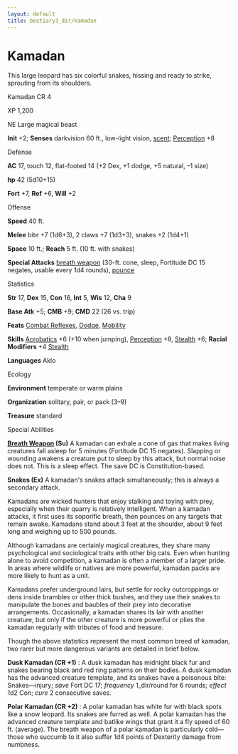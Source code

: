 ```yaml
---
layout: default
title: bestiary3_dir/kamadan
---
```

# Kamadan

This large leopard has six colorful snakes, hissing and ready to strike, sprouting from its shoulders.

Kamadan CR 4

XP 1,200

NE Large magical beast

**Init** +2; **Senses** darkvision 60 ft., low-light vision, [scent](../monsters_dir/universalMonsterRules#_scent); [Perception](../skills_dir/perception#_perception) +8

Defense

**AC** 17, touch 12, flat-footed 14 (+2 Dex, +1 dodge, +5 natural, –1 size)

**hp** 42 (5d10+15)

**Fort** +7, **Ref** +6, **Will** +2

Offense

**Speed** 40 ft.

**Melee** bite +7 (1d6+3), 2 claws +7 (1d3+3), snakes +2 (1d4+1)

**Space** 10 ft.; **Reach** 5 ft. (10 ft. with snakes)

**Special Attacks** [breath weapon](../monsters_dir/universalMonsterRules#_breath-weapon) (30-ft. cone, sleep, Fortitude DC 15 negates, usable every 1d4 rounds), [pounce](../monsters_dir/universalMonsterRules#_pounce)

Statistics

**Str** 17, **Dex** 15, **Con** 16, **Int** 5, **Wis** 12, **Cha** 9

**Base Atk** +5; **CMB** +9; **CMD** 22 (26 vs. trip)

**Feats** [Combat Reflexes](../feats#_combat-reflexes), [Dodge](../feats#_dodge), [Mobility](../feats#_mobility)

**Skills** [Acrobatics](../skills_dir/acrobatics#_acrobatics) +6 (+10 when jumping), [Perception](../skills_dir/perception#_perception) +8, [Stealth](../skills_dir/stealth#_stealth) +6; **Racial Modifiers** +4 [Stealth](../skills_dir/stealth#_stealth)

**Languages** Aklo

Ecology

**Environment** temperate or warm plains

**Organization** solitary, pair, or pack (3–9)

**Treasure** standard

Special Abilities

**[Breath Weapon](../monsters_dir/universalMonsterRules#_breath-weapon) (Su)** A kamadan can exhale a cone of gas that makes living creatures fall asleep for 5 minutes (Fortitude DC 15 negates). Slapping or wounding awakens a creature put to sleep by this attack, but normal noise does not. This is a sleep effect. The save DC is Constitution-based.

**Snakes (Ex)** A kamadan's snakes attack simultaneously; this is always a secondary attack.

Kamadans are wicked hunters that enjoy stalking and toying with prey, especially when their quarry is relatively intelligent. When a kamadan attacks, it first uses its soporific breath, then pounces on any targets that remain awake. Kamadans stand about 3 feet at the shoulder, about 9 feet long and weighing up to 500 pounds.

Although kamadans are certainly magical creatures, they share many psychological and sociological traits with other big cats. Even when hunting alone to avoid competition, a kamadan is often a member of a larger pride. In areas where wildlife or natives are more powerful, kamadan packs are more likely to hunt as a unit.

Kamadans prefer underground lairs, but settle for rocky outcroppings or dens inside brambles or other thick bushes, and they use their snakes to manipulate the bones and baubles of their prey into decorative arrangements. Occasionally, a kamadan shares its lair with another creature, but only if the other creature is more powerful or plies the kamadan regularly with tributes of food and treasure.

Though the above statistics represent the most common breed of kamadan, two rarer but more dangerous variants are detailed in brief below.

**Dusk Kamadan (CR +1)** : A dusk kamadan has midnight black fur and snakes bearing black and red ring patterns on their bodies. A dusk kamadan has the advanced creature template, and its snakes have a poisonous bite: Snakes—injury; _save_ Fort DC 17; _frequency_ 1_dir/round for 6 rounds; _effect_ 1d2 Con; _cure_ 2 consecutive saves.

**Polar Kamadan (CR +2)** : A polar kamadan has white fur with black spots like a snow leopard. Its snakes are furred as well. A polar kamadan has the advanced creature template and batlike wings that grant it a fly speed of 60 ft. (average). The breath weapon of a polar kamadan is particularly cold—those who succumb to it also suffer 1d4 points of Dexterity damage from numbness.

